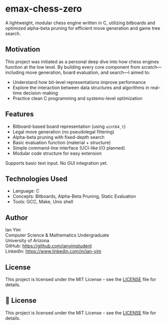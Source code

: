 # emax-chess-zero

A lightweight, modular chess engine written in C, utilizing bitboards and optimized alpha-beta pruning for efficient move generation and game tree search.

## Motivation

This project was initiated as a personal deep dive into how chess engines function at the low level. By building every core component from scratch—including move generation, board evaluation, and search—I aimed to:

- Understand how bit-level representations improve performance
- Explore the interaction between data structures and algorithms in real-time decision-making
- Practice clean C programming and systems-level optimization

## Features

- Bitboard-based board representation (using `uint64_t`)
- Legal move generation (no pseudolegal filtering)
- Alpha-beta pruning with fixed-depth search
- Basic evaluation function (material + structure)
- Simple command-line interface (UCI-like I/O planned)
- Modular code structure for easy extension

Supports basic text input. No GUI integration yet.

## Technologies Used

- Language: C
- Concepts: Bitboards, Alpha-Beta Pruning, Static Evaluation
- Tools: GCC, Make, Unix shell

## Author

Ian Yim  
Computer Science & Mathematics Undergraduate  
University of Arizona  
GitHub: https://github.com/ianyimstudent  
LinkedIn: https://www.linkedin.com/in/ian-yim

## License

This project is licensed under the MIT License – see the [LICENSE](./LICENSE) file for details.


## 📄 License

This project is licensed under the MIT License – see the [LICENSE](./LICENSE) file for details.
